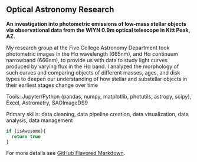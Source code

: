 ## Optical Astronomy Research

**An investigation into photometric emissions of low-mass stellar objects via observational data from the WIYN 0.9m optical telescope in Kitt Peak, AZ.**

My research group at the Five College Astronomy Department took photometric images in the Hα wavelength (665nm), and Hα continuum narrowband (666nm), to provide us with data to study light curves produced by varying flux in the Hα band. I analyzed the morphology of such curves and comparing objects of different masses, ages, and disk types to deepen our understanding of how stellar and substellar objects in their earliest stages change over time

Tools: Jupyter/Python (pandas, numpy, matplotlib, photutils, astropy, scipy), Excel, Astrometry, SAOImageDS9

Primary skills: data cleaning, data pipeline creation, data visualization, data analysis, data management

```javascript
if (isAwesome){
  return true
}
```



For more details see [GitHub Flavored Markdown](https://guides.github.com/features/mastering-markdown/).
